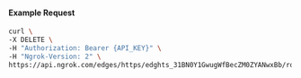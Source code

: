 <!-- Code generated for API Clients. DO NOT EDIT. -->

#### Example Request

```bash
curl \
-X DELETE \
-H "Authorization: Bearer {API_KEY}" \
-H "Ngrok-Version: 2" \
https://api.ngrok.com/edges/https/edghts_31BN0Y1GwugWfBecZM0ZYANwxBb/routes/edghtsrt_31BN0SFwbLMYCbMaVqa0TjMmrJd/circuit_breaker
```
